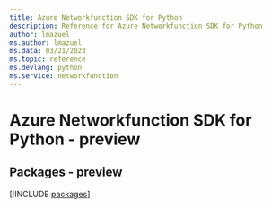```yaml
---
title: Azure Networkfunction SDK for Python
description: Reference for Azure Networkfunction SDK for Python
author: lmazuel
ms.author: lmazuel
ms.data: 03/21/2023
ms.topic: reference
ms.devlang: python
ms.service: networkfunction
---
```

# Azure Networkfunction SDK for Python - preview
## Packages - preview
[!INCLUDE [packages](networkfunction-index.md)]
